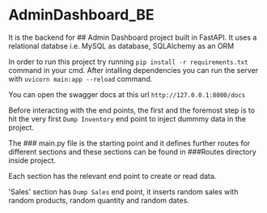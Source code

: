 # AdminDashboard_BE

It is the backend for ## Admin Dashboard project built in FastAPI.
It uses a relational databse i.e. MySQL as database, SQLAlchemy as an ORM

In order to run this project try running `pip install -r requirements.txt` command in your cmd.
After intalling dependencies you can run the server with `uvicorn main:app --reload` command.

You can open the swagger docs at this url `http://127.0.0.1:8000/docs`

Before interacting with the end points, the first and the foremost step is to hit the very first `Dump Inventory` end point to inject dummmy data in the project.

The ### main.py file is the starting point and it defines further routes for different sections and these sections can be found in ###Routes directory inside project.

Each section has the relevant end point to create or read data. 

'Sales' section has `Dump Sales` end point, it inserts random sales with random products, random quantity and random dates.

